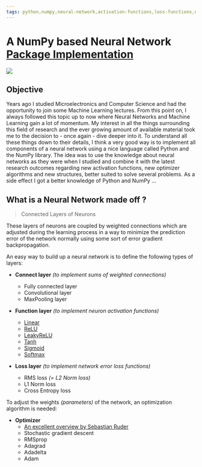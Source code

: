 ```yaml
---
tags: python,numpy,neural-network,activation-functions,loss-functions,optimizer,optimizer-algorithms,derivatives,convolution,pooling,relu,leakyrelu,softmax
---
```

# A NumPy based Neural Network [Package Implementation](https://github.com/maideas/numpy-neural-network)

<img src="{{site.author.avatar}}">

## Objective

Years ago I studied Microelectronics and Computer Science and had the opportunity to join some Machine Learning lectures.
From this point on, I always followed this topic up to now where Neural Networks and Machine Learning gain a lot of momentum.
My interest in all the things surrounding this field of research and the ever growing amount of available material took me to the decision to - once again - dive deeper into it. To understand all these things down to their details, I think a very good way is to implement all components of a neural network using a nice language called Python and the NumPy library.
The idea was to use the knowledge about neural networks as they were when I studied and combine it with the latest research outcomes regarding new activation functions, new optimizer algorithms and new structures, better suited to solve several problems.
As a side effect I got a better knowledge of Python and NumPy ...

## What is a Neural Network made off ?

>Connected Layers of Neurons

These layers of neurons are coupled by weighted connections which are adjusted during the learning process in a way to minimize the prediction error of the network normally using some sort of error gradient backpropagation.

An easy way to build up a neural network is to define the following types of layers:

- **Connect layer** *(to implement sums of weighted connections)*
  - Fully connected layer
  - Convolutional layer
  - MaxPooling layer

- **Function layer** *(to implement neuron activation functions)*
  - [Linear](https://nbviewer.jupyter.org/github/maideas/numpy-neural-network/blob/master/Linear.ipynb)
  - [ReLU](https://nbviewer.jupyter.org/github/maideas/numpy-neural-network/blob/master/ReLU.ipynb)
  - [LeakyReLU](https://nbviewer.jupyter.org/github/maideas/numpy-neural-network/blob/master/LeakyReLU.ipynb)
  - [Tanh](https://nbviewer.jupyter.org/github/maideas/numpy-neural-network/blob/master/Tanh.ipynb)
  - [Sigmoid](https://nbviewer.jupyter.org/github/maideas/numpy-neural-network/blob/master/Sigmoid.ipynb)
  - [Softmax](softmax_derivative.md)

- **Loss layer** *(to implement network error loss functions)*
  - RMS loss *(= L2 Norm loss)*
  - L1 Norm loss
  - Cross Entropy loss

To adjust the weights *(parameters)* of the network, an optimization algorithm is needed:

- **Optimizer**
  - [An excellent overview by Sebastian Ruder](http://ruder.io/optimizing-gradient-descent/)
  - Stochastic gradient descent
  - RMSprop
  - Adagrad
  - Adadelta
  - Adam

